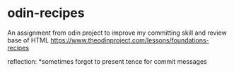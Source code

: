 # odin-recipes
An assignment from odin project to improve my committing skill and review base of HTML
https://www.theodinproject.com/lessons/foundations-recipes

reflection:
*sometimes forgot to present tence for commit messages

